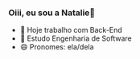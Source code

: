 ### Oiii, eu sou a Natalie👋

- 🔭 Hoje trabalho com Back-End
- 🌱 Estudo Engenharia de Software
- 😄 Pronomes: ela/dela

